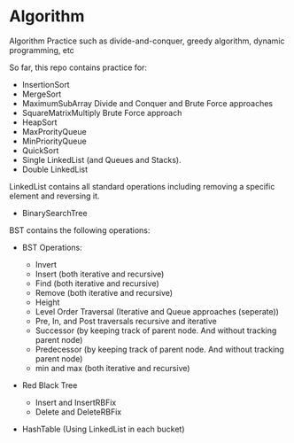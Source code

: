 # Algorithm
Algorithm Practice such as divide-and-conquer, greedy algorithm, dynamic programming, etc

So far, this repo contains practice for:

* InsertionSort
* MergeSort
* MaximumSubArray Divide and Conquer and Brute Force approaches
* SquareMatrixMultiply Brute Force approach
* HeapSort
* MaxProrityQueue
* MinPriorityQueue
* QuickSort
* Single LinkedList (and Queues and Stacks).
* Double LinkedList

LinkedList contains all standard operations including removing a specific element and reversing it. 

* BinarySearchTree 

BST contains the following operations:

* BST Operations:
  - Invert
  - Insert (both iterative and recursive)
  - Find (both iterative and recursive)
  - Remove (both iterative and recursive)
  - Height
  - Level Order Traversal (Iterative and Queue approaches (seperate))
  - Pre, In, and Post traversals recursive and iterative
  - Successor (by keeping track of parent node. And without tracking parent node)
  - Predecessor (by keeping track of parent node. And without tracking parent node)
  - min and max (both iterative and recursive)


* Red Black Tree
  - Insert and InsertRBFix
  - Delete and DeleteRBFix

* HashTable (Using LinkedList in each bucket)


